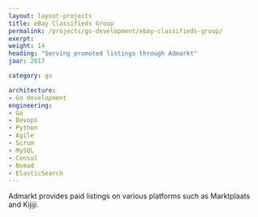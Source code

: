 ```yaml
---
layout: layout-projects
title: eBay Classifieds Group
permalink: /projects/go-development/ebay-classifieds-group/
exerpt:
weight: 14
heading: "Serving promoted listings through Admarkt"
jaar: 2017

category: go

architecture:
- Go development
engineering:
- Go
- Devops 
- Python
- Agile
- Scrum
- MySQL
- Consul
- Nomad
- ElasticSearch 
---
```


Admarkt provides paid listings on various platforms such as Marktplaats and Kijiji. 
